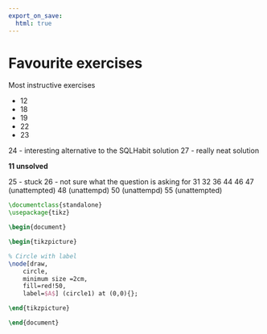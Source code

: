 ```yaml
---
export_on_save:
  html: true
---
```

# Favourite exercises

Most instructive exercises

- 12
- 18
- 19
- 22
- 23 

24 - interesting alternative to the SQLHabit solution
27 - really neat solution

**11 unsolved**

25 - stuck
26 - not sure what the question is asking for
31
32
36
44
46
47 (unattempted)
48 (unattempd)
50 (unattempd)
55 (unattempted)



```latex {cmd=true hide=true}
\documentclass{standalone}
\usepackage{tikz}

\begin{document}

\begin{tikzpicture}

% Circle with label
\node[draw,
	circle,
	minimum size =2cm,
	fill=red!50,
	label=$A$] (circle1) at (0,0){};

\end{tikzpicture}

\end{document}
```